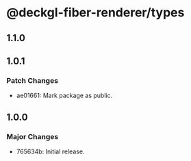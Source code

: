 # @deckgl-fiber-renderer/types

## 1.1.0

## 1.0.1

### Patch Changes

- ae01661: Mark package as public.

## 1.0.0

### Major Changes

- 765634b: Initial release.
